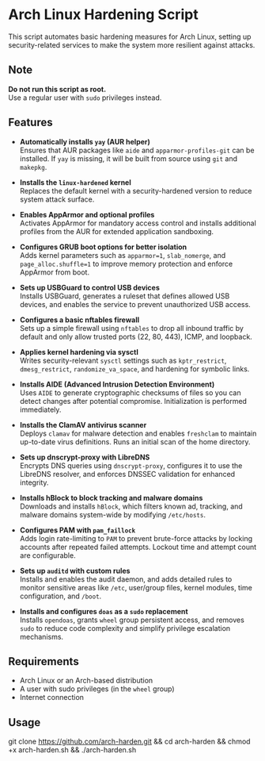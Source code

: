 # Arch Linux Hardening Script

This script automates basic hardening measures for Arch Linux, setting up security-related services to make the system more resilient against attacks.

## Note

**Do not run this script as root.**  
Use a regular user with `sudo` privileges instead.

## Features

- **Automatically installs `yay` (AUR helper)**  
  Ensures that AUR packages like `aide` and `apparmor-profiles-git` can be installed. If `yay` is missing, it will be built from source using `git` and `makepkg`.

- **Installs the `linux-hardened` kernel**  
  Replaces the default kernel with a security-hardened version to reduce system attack surface.

- **Enables AppArmor and optional profiles**  
  Activates AppArmor for mandatory access control and installs additional profiles from the AUR for extended application sandboxing.

- **Configures GRUB boot options for better isolation**  
  Adds kernel parameters such as `apparmor=1`, `slab_nomerge`, and `page_alloc.shuffle=1` to improve memory protection and enforce AppArmor from boot.

- **Sets up USBGuard to control USB devices**  
  Installs USBGuard, generates a ruleset that defines allowed USB devices, and enables the service to prevent unauthorized USB access.

- **Configures a basic nftables firewall**  
  Sets up a simple firewall using `nftables` to drop all inbound traffic by default and only allow trusted ports (22, 80, 443), ICMP, and loopback.

- **Applies kernel hardening via sysctl**  
  Writes security-relevant `sysctl` settings such as `kptr_restrict`, `dmesg_restrict`, `randomize_va_space`, and hardening for symbolic links.

- **Installs AIDE (Advanced Intrusion Detection Environment)**  
  Uses `AIDE` to generate cryptographic checksums of files so you can detect changes after potential compromise. Initialization is performed immediately.

- **Installs the ClamAV antivirus scanner**  
  Deploys `clamav` for malware detection and enables `freshclam` to maintain up-to-date virus definitions. Runs an initial scan of the home directory.

- **Sets up dnscrypt-proxy with LibreDNS**  
  Encrypts DNS queries using `dnscrypt-proxy`, configures it to use the LibreDNS resolver, and enforces DNSSEC validation for enhanced integrity.

- **Installs hBlock to block tracking and malware domains**  
  Downloads and installs `hBlock`, which filters known ad, tracking, and malware domains system-wide by modifying `/etc/hosts`.

- **Configures PAM with `pam_faillock`**  
  Adds login rate-limiting to `PAM` to prevent brute-force attacks by locking accounts after repeated failed attempts. Lockout time and attempt count are configurable.

- **Sets up `auditd` with custom rules**  
  Installs and enables the audit daemon, and adds detailed rules to monitor sensitive areas like `/etc`, user/group files, kernel modules, time configuration, and `/boot`.

- **Installs and configures `doas` as a `sudo` replacement**  
  Installs `opendoas`, grants `wheel` group persistent access, and removes `sudo` to reduce code complexity and simplify privilege escalation mechanisms.


## Requirements

- Arch Linux or an Arch-based distribution
- A user with sudo privileges (in the `wheel` group)
- Internet connection

## Usage
git clone https://github.com/arch-harden.git && cd arch-harden && chmod +x arch-harden.sh && ./arch-harden.sh


